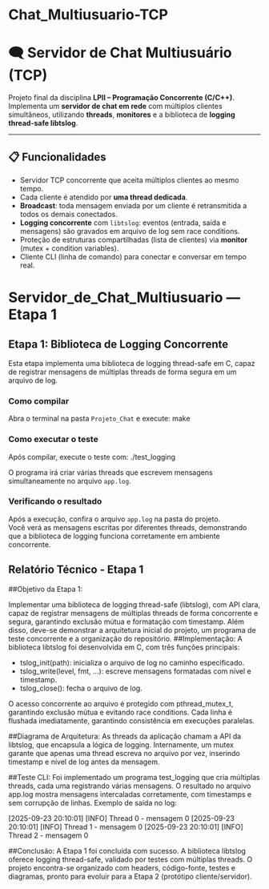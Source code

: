 # Chat_Multiusuario-TCP
# 🗨️ Servidor de Chat Multiusuário (TCP)

Projeto final da disciplina **LPII – Programação Concorrente (C/C++)**.  
Implementa um **servidor de chat em rede** com múltiplos clientes simultâneos, utilizando **threads**, **monitores** e a biblioteca de **logging thread-safe libtslog**.

---

## 📋 Funcionalidades

- Servidor TCP concorrente que aceita múltiplos clientes ao mesmo tempo.
- Cada cliente é atendido por **uma thread dedicada**.
- **Broadcast**: toda mensagem enviada por um cliente é retransmitida a todos os demais conectados.
- **Logging concorrente** com `libtslog`: eventos (entrada, saída e mensagens) são gravados em arquivo de log sem race conditions.
- Proteção de estruturas compartilhadas (lista de clientes) via **monitor** (mutex + condition variables).
- Cliente CLI (linha de comando) para conectar e conversar em tempo real.



# Servidor_de_Chat_Multiusuario — Etapa 1

## Etapa 1: Biblioteca de Logging Concorrente

Esta etapa implementa uma biblioteca de logging thread-safe em C, capaz de registrar mensagens de múltiplas threads de forma segura em um arquivo de log.

### Como compilar

Abra o terminal na pasta `Projeto_Chat` e execute: 
make

### Como executar o teste

Após compilar, execute o teste com:
./test_logging


O programa irá criar várias threads que escrevem mensagens simultaneamente no arquivo `app.log`.

### Verificando o resultado

Após a execução, confira o arquivo `app.log` na pasta do projeto.  
Você verá as mensagens escritas por diferentes threads, demonstrando que a biblioteca de logging funciona corretamente em ambiente concorrente.




## Relatório Técnico - Etapa 1
##Objetivo da Etapa 1:

Implementar uma biblioteca de logging thread-safe (libtslog), com API clara, capaz de registrar
mensagens de múltiplas threads de forma concorrente e segura, garantindo exclusão mútua e
formatação com timestamp.
Além disso, deve-se demonstrar a arquitetura inicial do projeto, um programa de teste concorrente
e a organização do repositório.
##Implementação:
A biblioteca libtslog foi desenvolvida em C, com três funções principais:
- tslog_init(path): inicializa o arquivo de log no caminho especificado.
- tslog_write(level, fmt, ...): escreve mensagens formatadas com nível e timestamp.
- tslog_close(): fecha o arquivo de log.

  
O acesso concorrente ao arquivo é protegido com pthread_mutex_t, garantindo exclusão mútua e
evitando race conditions. Cada linha é flushada imediatamente, garantindo consistência em
execuções paralelas.

##Diagrama de Arquitetura:
As threads da aplicação chamam a API da libtslog, que encapsula a lógica de logging.
Internamente, um mutex garante que apenas uma thread escreva no arquivo por vez, inserindo
timestamp e nível de log antes da mensagem.


##Teste CLI:
Foi implementado um programa test_logging que cria múltiplas threads, cada uma registrando
várias mensagens. O resultado no arquivo app.log mostra mensagens intercaladas corretamente,
com timestamps e sem corrupção de linhas.
Exemplo de saída no log:

[2025-09-23 20:10:01] [INFO] Thread 0 - mensagem 0
[2025-09-23 20:10:01] [INFO] Thread 1 - mensagem 0
[2025-09-23 20:10:01] [INFO] Thread 2 - mensagem 0


##Conclusão:
A Etapa 1 foi concluída com sucesso. A biblioteca libtslog oferece logging thread-safe, validado por
testes com múltiplas threads. O projeto encontra-se organizado com headers, código-fonte, testes
e diagramas, pronto para evoluir para a Etapa 2 (protótipo cliente/servidor).
